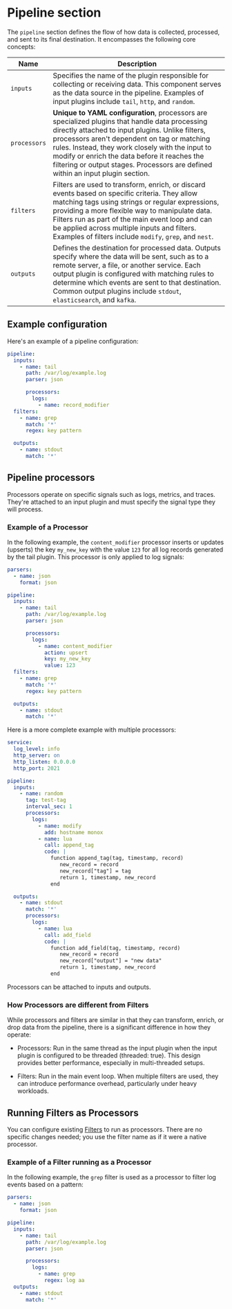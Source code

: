 # Pipeline section

The `pipeline` section defines the flow of how data is collected, processed, and sent to its final destination. It encompasses the following core concepts:

| Name | Description |
| ---- | ----------- |
| `inputs` | Specifies the name of the plugin responsible for collecting or receiving data. This component serves as the data source in the pipeline. Examples of input plugins include `tail`, `http`, and `random`. |
| `processors` | **Unique to YAML configuration**, processors are specialized plugins that handle data processing directly attached to input plugins. Unlike filters, processors aren't dependent on tag or matching rules. Instead, they work closely with the input to modify or enrich the data before it reaches the filtering or output stages. Processors are defined within an input plugin section. |
| `filters` | Filters are used to transform, enrich, or discard events based on specific criteria. They allow matching tags using strings or regular expressions, providing a more flexible way to manipulate data. Filters run as part of the main event loop and can be applied across multiple inputs and filters. Examples of filters include `modify`, `grep`, and `nest`. |
| `outputs` | Defines the destination for processed data. Outputs specify where the data will be sent, such as to a remote server, a file, or another service. Each output plugin is configured with matching rules to determine which events are sent to that destination. Common output plugins include `stdout`, `elasticsearch`, and `kafka`. |

## Example configuration

Here's an example of a pipeline configuration:

```yaml
pipeline:
  inputs:
    - name: tail
      path: /var/log/example.log
      parser: json

      processors:
        logs:
          - name: record_modifier
  filters:
    - name: grep
      match: '*'
      regex: key pattern

  outputs:
    - name: stdout
      match: '*'
```

## Pipeline processors

Processors operate on specific signals such as logs, metrics, and traces. They're attached to an input plugin and must specify the signal type they will process.

### Example of a Processor

In the following example, the `content_modifier` processor inserts or updates (upserts) the key `my_new_key` with the value `123` for all log records generated by the tail plugin. This processor is only applied to log signals:

```yaml
parsers:
  - name: json
    format: json

pipeline:
  inputs:
    - name: tail
      path: /var/log/example.log
      parser: json

      processors:
        logs:
          - name: content_modifier
            action: upsert
            key: my_new_key
            value: 123
  filters:
    - name: grep
      match: '*'
      regex: key pattern

  outputs:
    - name: stdout
      match: '*'
```

Here is a more complete example with multiple processors:

```yaml
service:
  log_level: info
  http_server: on
  http_listen: 0.0.0.0
  http_port: 2021

pipeline:
  inputs:
    - name: random
      tag: test-tag
      interval_sec: 1
      processors:
        logs:
          - name: modify
            add: hostname monox
          - name: lua
            call: append_tag
            code: |
              function append_tag(tag, timestamp, record)
                 new_record = record
                 new_record["tag"] = tag
                 return 1, timestamp, new_record
              end

  outputs:
    - name: stdout
      match: '*'
      processors:
        logs:
          - name: lua
            call: add_field
            code: |
              function add_field(tag, timestamp, record)
                 new_record = record
                 new_record["output"] = "new data"
                 return 1, timestamp, new_record
              end
```

Processors can be attached to inputs and outputs.

### How Processors are different from Filters

While processors and filters are similar in that they can transform, enrich, or drop data from the pipeline, there is a significant difference in how they operate:

- Processors: Run in the same thread as the input plugin when the input plugin is configured to be threaded (threaded: true). This design provides better performance, especially in multi-threaded setups.

- Filters: Run in the main event loop. When multiple filters are used, they can introduce performance overhead, particularly under heavy workloads.

## Running Filters as Processors

You can configure existing [Filters](https://docs.fluentbit.io/manual/pipeline/filters) to run as processors. There are no specific changes needed; you use the filter name as if it were a native processor.

### Example of a Filter running as a Processor

In the following example, the `grep` filter is used as a processor to filter log events based on a pattern:

```yaml
parsers:
  - name: json
    format: json

pipeline:
  inputs:
    - name: tail
      path: /var/log/example.log
      parser: json

      processors:
        logs:
          - name: grep
            regex: log aa
  outputs:
    - name: stdout
      match: '*'
```
